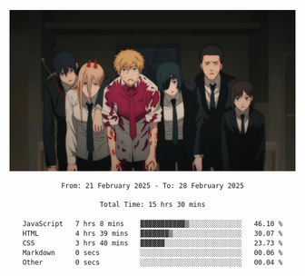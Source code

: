 <!-- Profile image -->
<p align="center">
 <img src="assets/Chainsaw-Man-Himeno-Chainsaw-Man-Denji-Chainsaw-Man-Aki-Chainsaw-Man-Power-Chainsaw-Man-Hirokazu-Arai-Chainsaw-Man-Kobeni-Chainsaw-Man-anime-boys-anime-girls-Anime-screenshot-blood-2202309-1294599272.png" width="1080px">
</p>
<!-- Profile image end -->

<div align="center">
<!--START_SECTION:waka-->

```txt
From: 21 February 2025 - To: 28 February 2025

Total Time: 15 hrs 30 mins

JavaScript   7 hrs 8 mins    ▓▓▓▓▓▓▓▓▓▓▓▒░░░░░░░░░░░░░   46.10 %
HTML         4 hrs 39 mins   ▓▓▓▓▓▓▓▒░░░░░░░░░░░░░░░░░   30.07 %
CSS          3 hrs 40 mins   ▓▓▓▓▓▓░░░░░░░░░░░░░░░░░░░   23.73 %
Markdown     0 secs          ░░░░░░░░░░░░░░░░░░░░░░░░░   00.06 %
Other        0 secs          ░░░░░░░░░░░░░░░░░░░░░░░░░   00.04 %
```

<!--END_SECTION:waka-->
</div>
